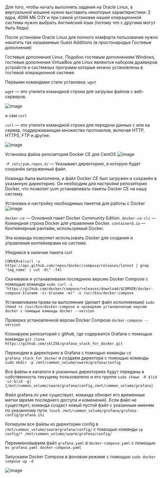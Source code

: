 Для того, чтобы начать выполнять задания на Oracle Linux, в виртуальной машине нужно выставить некоторые характеристики: 
2 ядра, 4096 МБ ОЗУ и при самой установке нашей операционной системы нужно выбрать Английский язык (потому что с другими могут быть беды)

После установки Oracle Linux для полного комфорта пользования нужно накатить так называемые Guest Additions (в простонародье Гостевые дополнения)

Гостевые дополнения Linux. Подобно гостевым дополнениям Windows, гостевые дополнения VirtualBox для Linux являются набором драйверов устройств и системных программ которые можно установлены в гостевой операционной системе.

Первыми командами стали установка: `wget`

`wget` — это утилита командной строки для загрузки файлов с веб-серверов.

![image](https://github.com/user-attachments/assets/ca80e968-5de1-4309-96f4-726c7dcc8915)

и сам `curl`

`curl` — это утилита командной строки для передачи данных с или на сервер, поддерживающая множество протоколов, включая HTTP, HTTPS, FTP и другие.

![image](https://github.com/user-attachments/assets/bdd182fb-d4f2-4c59-ae4c-fe30fb48b854)

Установка файла репозитория Docker CE для CentOS
![image](https://github.com/user-attachments/assets/b4f66934-8a89-4d90-831e-9fd762242c31)

`-P /etc/yum.repos.d/` — Указывает директорию, в которую будет сохранён загруженный файл.

Команда была выполнена, и файл Docker CE был загружен и сохранён в указанную директорию. Он необходим для настройки репозитория Docker, что позволит yum устанавливать пакеты Docker CE на нашу систему.

Установка и настройку необходимых пакетов для работы с Docker
![image](https://github.com/user-attachments/assets/50b88a16-3f28-48cf-8010-ebdf160ce6d1)

`docker-ce` — Основной пакет Docker Community Edition. `docker-ce-cli` — Командная строка Docker для управления Docker. `containerd.io` — Контейнерный рантайм, используемый Docker.

Эта команда позволяет использовать Docker для создания и управления контейнерами на системе.

Убедимся в наличие пакета curl

`COMVER=$(curl -s https://api.github.com/repos/docker/compose/releases/latest | grep 'tag_name' | cut -d\" -f4)`

Скачиваем и устанавливаем последнюю версию Docker Compose с помощью команды 
`sudo curl -L "https://github.com/docker/compose/releases/download/$COMVER/docker-compose-$(uname -s)-$(uname -m)" -o /usr/bin/docker-compose`

Устанавливаем права на выполнение (делает файл исполняемым) 
`sudo chmod +x /usr/bin/docker-compose и проверяем установленную версию docker c помощью команды docker --version`

Проверка установленной версии Docker Compose
`docker-compose --version`

Клонируем репозиторий с github, где содержится Grafana с помощью команды 
`git clone https://github.com/skl256/grafana_stack_for_docker.git`

Переходим в директорию в Grafana с помощью команды `cd grafana_stack_for_docker`
и создаем директори с помощью команды `sudo mkdir -p /mnt/common_volume/swarm/grafana/config`

Все файлы и каталоги в указанных директориях будут переданы в собственность текущему пользователю и его группе
`sudo chown -R $(id -u):$(id -g) {/mnt/common_volume/swarm/grafana/config,/mnt/common_volume/grafana}`

Файл grafana.ini уже существует, команда обновит его временные метки (время последнего доступа и изменения). Если файл не существует, команда создаст новый пустой файл с указанным именем по указанному пути.
`touch /mnt/common_volume/grafana/grafana-config/grafana.ini`

Копируем все файлы из директории config в `/mnt/common_volume/swarm/grafana/config/` c помощью команды `cp config/* /mnt/common_volume/swarm/grafana/config/`

Переименовываем файл `grafana.yaml` в `docker-compose.yaml` с помощью `mv grafana.yaml docker-compose.yaml`

Запускаем Docker Compose в фоновом режиме с помощью `sudo docker compose up -d`

![image](https://github.com/user-attachments/assets/87fc6075-709c-4f5b-a781-7389310c7732)






